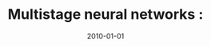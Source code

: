 ---
# Documentation: https://wowchemy.com/docs/managing-content/

title: 'Multistage neural networks :'
subtitle: ''
summary: ''
authors:
- zieba
tags: []
categories: []
date: '2010-01-01'
lastmod: 2022-10-07T05:50:08Z
featured: false
draft: false

# Featured image
# To use, add an image named `featured.jpg/png` to your page's folder.
# Focal points: Smart, Center, TopLeft, Top, TopRight, Left, Right, BottomLeft, Bottom, BottomRight.
image:
  caption: ''
  focal_point: ''
  preview_only: false

# Projects (optional).
#   Associate this post with one or more of your projects.
#   Simply enter your project's folder or file name without extension.
#   E.g. `projects = ["internal-project"]` references `content/project/deep-learning/index.md`.
#   Otherwise, set `projects = []`.
projects: []
publishDate: '2022-10-07T05:50:07.363001Z'
publication_types:
- '5'
abstract: ''
publication: '*LAP Lambert Academic Publishing*'
---